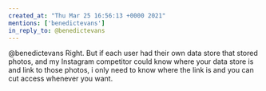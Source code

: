 ```yaml
---
created_at: "Thu Mar 25 16:56:13 +0000 2021"
mentions: ['benedictevans']
in_reply_to: @benedictevans
---
```


@benedictevans Right. But if each user had their own data store that stored photos, and my Instagram competitor could know where your data store is and link to those photos, i only need to know where the link is and you can cut access whenever you want.